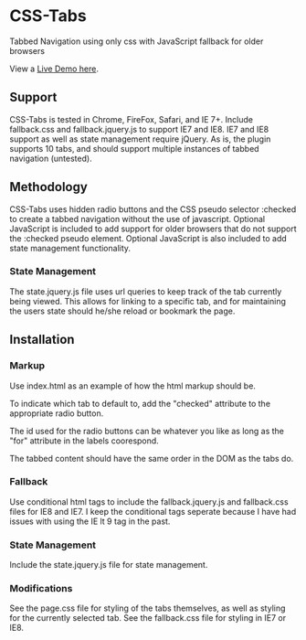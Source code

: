 CSS-Tabs
========

Tabbed Navigation using only css with JavaScript fallback for older browsers

View a <a href="http://wattydev.com/projects/css-tabs/" target="_blank">Live Demo here</a>.

Support
------
CSS-Tabs is tested in Chrome, FireFox, Safari, and IE 7+.
Include fallback.css and fallback.jquery.js to support IE7 and IE8.
IE7 and IE8 support as well as state management require jQuery.
As is, the plugin supports 10 tabs, and should support multiple instances of tabbed navigation (untested).

Methodology
------
CSS-Tabs uses hidden radio buttons and the CSS pseudo selector :checked to create a tabbed navigation without the use of javascript. Optional JavaScript is included to add support for older browsers that do not support the :checked pseudo element. Optional JavaScript is also included to add state management functionality.

### State Management
The state.jquery.js file uses url queries to keep track of the tab currently being viewed. This allows for linking to a specific tab, and for maintaining the users state should he/she reload or bookmark the page.

Installation
------
### Markup
Use index.html as an example of how the html markup should be.

To indicate which tab to default to, add the "checked" attribute to the appropriate radio button.

The id used for the radio buttons can be whatever you like as long as the "for" attribute in the labels coorespond.

The tabbed content should have the same order in the DOM as the tabs do. 

### Fallback
Use conditional html tags to include the fallback.jquery.js and fallback.css files for IE8 and IE7. I keep the conditional tags seperate because I have had issues with using the IE lt 9 tag in the past.

### State Management
Include the state.jquery.js file for state management.

### Modifications
See the page.css file for styling of the tabs themselves, as well as styling for the currently selected tab.
See the fallback.css file for styling in IE7 or IE8.